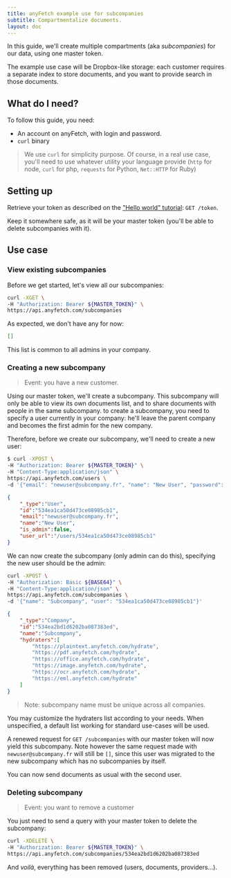 ```yaml
---
title: anyFetch example use for subcompanies
subtitle: Compartmentalize documents.
layout: doc
---
```


In this guide, we'll create multiple compartments (aka *subcompanies*) for our data,  using one master token.

The example use case will be Dropbox-like storage: each customer requires a separate index to store documents, and you want to provide search in those documents.

## What do I need?
To follow this guide, you need:

* An account on anyFetch, with login and password.
* `curl` binary

> We use `curl` for simplicity purpose. Of course, in a real use case, you'll need to use whatever utility your language provide (`http` for node, `curl` for php, `requests` for Python, `Net::HTTP` for Ruby)

## Setting up
Retrieve your token as described on the ["Hello world" tutorial](/guides/tutorials/hello-world.html): `GET /token`.

Keep it somewhere safe, as it will be your master token (you'll be able to delete subcompanies with it).

## Use case
### View existing subcompanies
Before we get started, let's view all our subcompanies:

```sh
curl -XGET \
-H "Authorization: Bearer ${MASTER_TOKEN}" \
https://api.anyfetch.com/subcompanies
```

As expected, we don't have any for now:

```json
[]
```

This list is common to all admins in your company.

### Creating a new subcompany
> Event: you have a new customer.
 
Using our master token, we'll create a subcompany. This subcompany will only be able to view its own documents list, and to share documents with people in the same subcompany. to create a subcompany, you need to specify a user currently in your company: he'll leave the parent company and becomes the first admin for the new company.

Therefore, before we create our subcompany, we'll need to create a new user:

```sh
$ curl -XPOST \
-H "Authorization: Bearer ${MASTER_TOKEN}" \
-H "Content-Type:application/json" \
https://api.anyfetch.com/users \
-d '{"email": "newuser@subcompany.fr", "name": "New User", "password": "password"}'
```

```json
{
    "_type":"User",
    "id":"534ea1ca50d473ce08985cb1",
    "email":"newuser@subcompany.fr",
    "name":"New User",
    "is_admin":false,
    "user_url":"/users/534ea1ca50d473ce08985cb1"
}
```

We can now create the subcompany (only admin can do this), specifying the new user should be the admin:
```sh
curl -XPOST \
-H "Authorization: Basic ${BASE64}" \
-H "Content-Type:application/json" \
https://api.anyfetch.com/subcompanies \
-d '{"name": "Subcompany", "user": "534ea1ca50d473ce08985cb1"}'
```

```json
{
    "_type":"Company",
    "id":"534ea2bd1d6202ba087383ed",
    "name":"Subcompany",
    "hydraters":[
        "https://plaintext.anyfetch.com/hydrate",
        "https://pdf.anyfetch.com/hydrate",
        "https://office.anyfetch.com/hydrate",
        "https://image.anyfetch.com/hydrate",
        "https://ocr.anyfetch.com/hydrate",
        "https://eml.anyfetch.com/hydrate"
    ]
}
```

> Note: subcompany name must be unique across all companies.

You may customize the hydraters list according to your needs. When unspecified, a default list working for standard use-cases will be used.

A renewed request for `GET /subcompanies` with our master token will now yield this subcompany. Note however the same request made with `newuser@subcompany.fr` will still be `[]`, since this user was migrated to the new subcompany which has no subcompanies by itself.

You can now send documents as usual with the second user.

### Deleting subcompany
> Event: you want to remove a customer

You just need to send a query with your master token to delete the subcompany:

```sh
curl -XDELETE \
-H "Authorization: Bearer ${MASTER_TOKEN}" \
https://api.anyfetch.com/subcompanies/534ea2bd1d6202ba087383ed
```

And *voilà*, everything has been removed (users, documents, providers...).
